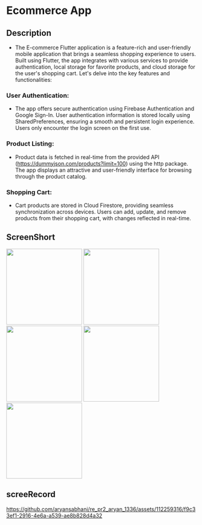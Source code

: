 # Ecommerce App

## Description
- The E-commerce Flutter application is a feature-rich and user-friendly mobile application that brings a seamless shopping experience to users. Built using Flutter, the app integrates with various services to provide authentication, local storage for favorite products, and cloud storage for the user's shopping cart. Let's delve into the key features and functionalities:

### User Authentication:

- The app offers secure authentication using Firebase Authentication and Google Sign-In.
User authentication information is stored locally using SharedPreferences, ensuring a smooth and persistent login experience. Users only encounter the login screen on the first use.

### Product Listing:

- Product data is fetched in real-time from the provided API (https://dummyjson.com/products?limit=100) using the http package.
The app displays an attractive and user-friendly interface for browsing through the product catalog.

### Shopping Cart:

- Cart products are stored in Cloud Firestore, providing seamless synchronization across devices.
Users can add, update, and remove products from their shopping cart, with changes reflected in real-time.
## ScreenShort

<img src="https://github.com/aryansabhani/re_pr2_aryan_1336/assets/112259316/2eeb7fef-20d7-4970-b7dd-be0187a4be14"  width="200" >
<img src="https://github.com/aryansabhani/re_pr2_aryan_1336/assets/112259316/20865eac-c107-48a2-a539-16b5bd164205"  width="200" >
<img src="https://github.com/aryansabhani/re_pr2_aryan_1336/assets/112259316/eccddb8f-b611-44a8-b80b-95b84bcbcf1d"  width="200" >
<img src="https://github.com/aryansabhani/re_pr2_aryan_1336/assets/112259316/caadb967-961c-4f1e-b7ff-23c7922a6c01"  width="200" >

<img src="https://github.com/aryansabhani/re_pr2_aryan_1336/assets/112259316/826cc8ef-79dc-47e2-8476-b1c6a948e698" width="200" >





## screeRecord



https://github.com/aryansabhani/re_pr2_aryan_1336/assets/112259316/f9c33ef1-2916-4e6a-a539-ae8b828d4a32

